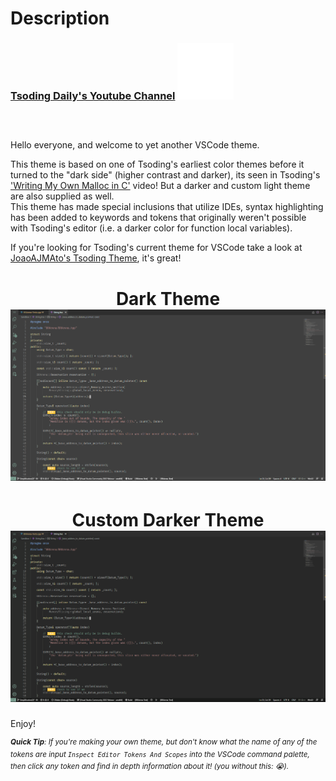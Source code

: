 # Description

<div style="padding: 0px 0px 30px 0px">
    <h3>
        <a href="https://www.youtube.com/c/TsodingDaily">Tsoding Daily's Youtube Channel</a></>
    </>
    <img src="gifs/tsoding-pog-peek.gif.gif" alt="this slowpoke moves"  width="90" /> 
</div>
 
Hello everyone, and welcome to yet another VSCode theme.  

This theme is based on one of Tsoding's earliest color themes before it turned to the "dark side" (higher contrast and darker), its seen in Tsoding's ['Writing My Own Malloc in C'](https://www.youtube.com/watch?v=sZ8GJ1TiMdk&ab_channel=TsodingDaily) video! But a darker and custom light theme are also supplied as well.  
This theme has made special inclusions that utilize IDEs, syntax highlighting has been added to keywords and tokens that originally weren't possible with Tsoding's editor (i.e. a darker color for function local variables). 

If you're looking for Tsoding's current theme for VSCode take a look at [JoaoAJMAto's Tsoding Theme](https://marketplace.visualstudio.com/items?itemName=JoaoAJMAtos.tsoding-theme), it's great!

<div align="center">
      <h1> Dark Theme </>
      <img src="screenshots/Tsoding Theme - Dark.png">
      <h1> Custom Darker Theme</>
      <img src="screenshots/Tsoding Theme - Darker.png">
</div>

Enjoy!

<sup>***Quick Tip**: If you're making your own theme, but don't know what the name of any of the tokens are input `Inspect Editor Tokens And Scopes` into the VSCode command palette, then click any token and find in depth information about it! (you without this: 😭).*</sup>
